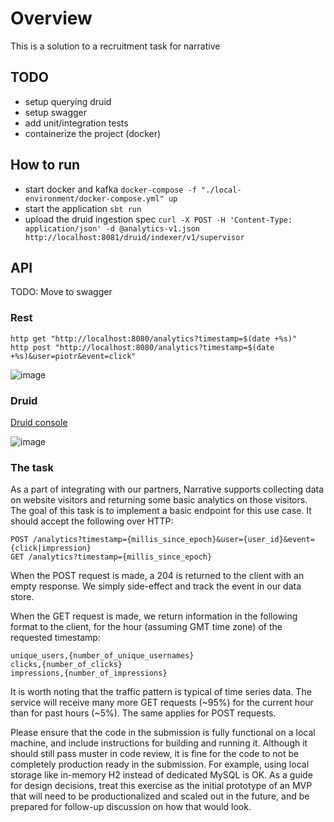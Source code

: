# Overview

This is a solution to a recruitment task for narrative

## TODO

- setup querying druid
- setup swagger
- add unit/integration tests
- containerize the project (docker)

## How to run

- start docker and kafka `docker-compose -f "./local-environment/docker-compose.yml" up`
- start the application `sbt run`
- upload the druid ingestion
  spec `curl -X POST -H 'Content-Type: application/json' -d @analytics-v1.json http://localhost:8081/druid/indexer/v1/supervisor`

## API

TODO: Move to swagger

### Rest

```shell
http get "http://localhost:8080/analytics?timestamp=$(date +%s)"
http post "http://localhost:8080/analytics?timestamp=$(date +%s)&user=piotr&event=click"
````

![image](https://user-images.githubusercontent.com/476428/157098990-8a4a0684-e602-491b-b4e6-06813d5998f5.png)

### Druid

[Druid console](http://localhost:8888/unified-console.html#query)

![image](https://user-images.githubusercontent.com/476428/157099307-08304548-f1d6-4b54-9c00-1c23f3e47737.png)

### The task

As a part of integrating with our partners, Narrative supports collecting data on website visitors and returning some
basic analytics on those visitors. The goal of this task is to implement a basic endpoint for this use case. It should
accept the following over HTTP:

```
POST /analytics?timestamp={millis_since_epoch}&user={user_id}&event={click|impression}
GET /analytics?timestamp={millis_since_epoch}
```

When the POST request is made, a 204 is returned to the client with an empty response. We simply side-effect and track
the event in our data store.

When the GET request is made, we return information in the following format to the client, for the hour (assuming GMT
time zone) of the requested timestamp:

```
unique_users,{number_of_unique_usernames}
clicks,{number_of_clicks}
impressions,{number_of_impressions}
```

It is worth noting that the traffic pattern is typical of time series data. The service will receive many more GET
requests (~95%) for the current hour than for past hours (~5%). The same applies for POST requests.

Please ensure that the code in the submission is fully functional on a local machine, and include instructions for
building and running it. Although it should still pass muster in code review, it is fine for the code to not be
completely production ready in the submission. For example, using local storage like in-memory H2 instead of dedicated
MySQL is OK. As a guide for design decisions, treat this exercise as the initial prototype of an MVP that will need to
be productionalized and scaled out in the future, and be prepared for follow-up discussion on how that would look.